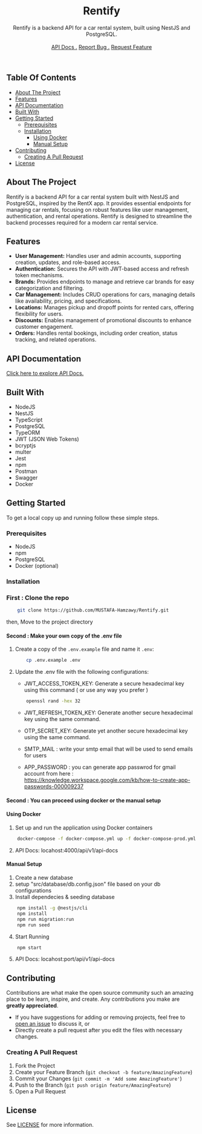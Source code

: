<br/>
<h1 align="center">Rentify</h1>
<p align="center">
Rentify is a backend API for a car rental system, built using NestJS and PostgreSQL.
<br/>
<br/>
<a href="https://documenter.getpostman.com/view/17672386/2sAYBPkENB" target="_blank">API Docs .</a>  
<a href="https://github.com/MUSTAFA-Hamzawy/Rentify/issues/new?labels=bug&amp;template=bug_report.md" target="_blank">Report Bug .</a>
<a href="https://github.com/MUSTAFA-Hamzawy/Rentify/issues/new?labels=enhancement&amp;&template=feature_request.md" target="_blank">Request Feature</a>
</p>
</div>

<br/>

## Table Of Contents

- [About The Project](#about-the-project)
- [Features](#features)
- [API Documentation](#api-documentation)
- [Built With](#built-with)
- [Getting Started](#getting-started)
  - [Prerequisites](#prerequisites)
  - [Installation](#installation)
    - [Using Docker](#using-docker)
    - [Manual Setup](#manual-setup)
- [Contributing](#contributing)
  - [Creating A Pull Request](#creating-a-pull-request)
- [License](#license)

## About The Project

Rentify is a backend API for a car rental system built with NestJS and PostgreSQL, inspired by the RentX app. It provides essential endpoints for managing car rentals, focusing on robust features like user management, authentication, and rental operations. Rentify is designed to streamline the backend processes required for a modern car rental service.

## Features
- <strong>User Management:</strong> Handles user and admin accounts, supporting creation, updates, and role-based access.
- <strong>Authentication:</strong> Secures the API with JWT-based access and refresh token mechanisms.
- <strong>Brands:</strong> Provides endpoints to manage and retrieve car brands for easy categorization and filtering.
- <strong>Car Management:</strong> Includes CRUD operations for cars, managing details like availability, pricing, and specifications.
- <strong>Locations:</strong> Manages pickup and dropoff points for rented cars, offering flexibility for users.
- <strong>Discounts:</strong> Enables management of promotional discounts to enhance customer engagement.
- <strong>Orders:</strong> Handles rental bookings, including order creation, status tracking, and related operations.


## API Documentation

<a href="https://documenter.getpostman.com/view/17672386/2sAYBPkENB" target="_blank">Click here to explore API Docs.</a>


## Built With

* NodeJS
* NestJS
* TypeScript
* PostgreSQL
* TypeORM
* JWT (JSON Web Tokens)
* bcryptjs
* multer
* Jest
* npm
* Postman
* Swagger
* Docker

## Getting Started

To get a local copy up and running follow these simple steps.

### Prerequisites

* NodeJS
* npm
* PostgreSQL
* Docker (optional)

### Installation

### First : Clone the repo
  
  ```sh
      git clone https://github.com/MUSTAFA-Hamzawy/Rentify.git
  ```

then, Move to the project directory

#### Second : Make your own copy of the .env file

1. Create a copy of the `.env.example` file and name it `.env`:
   
   ```sh
       cp .env.example .env
    ```
   
2. Update the .env file with the following configurations:
   - JWT_ACCESS_TOKEN_KEY: Generate a secure hexadecimal key using this command ( or use any way you prefer )
     
   ```sh
       openssl rand -hex 32
    ```
   
   - JWT_REFRESH_TOKEN_KEY: Generate another secure hexadecimal key using the same command.
    
   - OTP_SECRET_KEY: Generate yet another secure hexadecimal key using the same command.
   - SMTP_MAIL : write your smtp email that will be used to send emails for users
   - APP_PASSWORD : you can generate app passwrod for gmail account from here : https://knowledge.workspace.google.com/kb/how-to-create-app-passwords-000009237

#### Second : You can proceed using docker or the manual setup
#### Using Docker

  1. Set up and run the application using Docker containers
  ```sh
      docker-compose -f docker-compose.yml up -f docker-compose-prod.yml up -d  --build
  ```
  
  2. API Docs: locahost:4000/api/v1/api-docs

#### Manual Setup
  
  1. Create a new database
  2. setup "src/database/db.config.json" file based on your db configurations 
  3. Install dependecies & seeding database
  
  ```sh
      npm install -g @nestjs/cli
      npm install
      npm run migration:run
      npm run seed
  ```
  
  4. Start Running
  ```sh
      npm start
  ```

  5. API Docs: locahost:port/api/v1/api-docs

## Contributing

Contributions are what make the open source community such an amazing place to be learn, inspire, and create. Any contributions you make are **greatly appreciated**.
- If you have suggestions for adding or removing projects, feel free to [open an issue](https://github.com/MUSTAFA-Hamzawy/Rentify/issues/new) to discuss it, or
-  Directly create a pull request after you edit the files with necessary changes.

### Creating A Pull Request

1. Fork the Project
2. Create your Feature Branch (`git checkout -b feature/AmazingFeature`)
3. Commit your Changes (`git commit -m 'Add some AmazingFeature'`)
4. Push to the Branch (`git push origin feature/AmazingFeature`)
5. Open a Pull Request

## License
See [LICENSE](https://github.com/MUSTAFA-Hamzawy/Rentify/blob/main/LICENSE) for more information.
